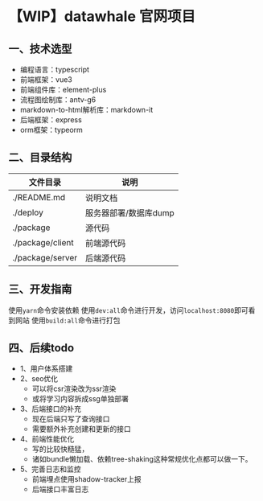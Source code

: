# 【WIP】datawhale 官网项目

## 一、技术选型
- 编程语言：typescript
- 前端框架：vue3
- 前端组件库：element-plus
- 流程图绘制库：antv-g6
- markdown-to-html解析库：markdown-it
- 后端框架：express
- orm框架：typeorm

## 二、目录结构
|文件目录|说明|
|-|-|
|./README.md|说明文档|
|./deploy|服务器部署/数据库dump|
|./package|源代码|
|./package/client|前端源代码|
|./package/server|后端源代码|

## 三、开发指南
使用`yarn`命令安装依赖
使用`dev:all`命令进行开发，访问`localhost:8080`即可看到网站
使用`build:all`命令进行打包

## 四、后续todo
- 1、用户体系搭建
- 2、seo优化
  - 可以将csr渲染改为ssr渲染
  - 或将学习内容拆成ssg单独部署
- 3、后端接口的补充
  - 现在后端只写了查询接口
  - 需要额外补充创建和更新的接口
- 4、前端性能优化
  - 写的比较快糙猛，
  - 诸如bundle懒加载、依赖tree-shaking这种常规优化点都可以做一下。
- 5、完善日志和监控
  - 前端埋点使用shadow-tracker上报
  - 后端接口丰富日志